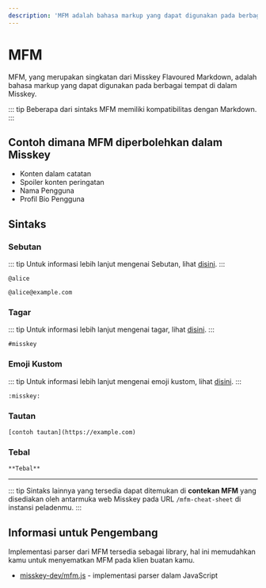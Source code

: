 ```yaml
---
description: 'MFM adalah bahasa markup yang dapat digunakan pada berbagai tempat di dalam Misskey'
---
```


# MFM
MFM, yang merupakan singkatan dari Misskey Flavoured Markdown, adalah bahasa markup yang dapat digunakan pada berbagai tempat di dalam Misskey.

::: tip
Beberapa dari sintaks MFM memiliki kompatibilitas dengan Markdown.
:::

## Contoh dimana MFM diperbolehkan dalam Misskey
- Konten dalam catatan
- Spoiler konten peringatan
- Nama Pengguna
- Profil Bio Pengguna

## Sintaks
### Sebutan
::: tip
Untuk informasi lebih lanjut mengenai Sebutan, lihat [disini](./mention.md).
:::

```:no-line-numbers
@alice
```
```:no-line-numbers
@alice@example.com
```

### Tagar

::: tip
Untuk informasi lebih lanjut mengenai tagar, lihat [disini](./hashtag).
:::

```:no-line-numbers
#misskey
```

### Emoji Kustom

::: tip
Untuk informasi lebih lanjut mengenai emoji kustom, lihat [disini](./custom-emoji).
:::

```:no-line-numbers
:misskey:
```

### Tautan

```:no-line-numbers
[contoh tautan](https://example.com)
```

### Tebal

```:no-line-numbers
**Tebal**
```

---

::: tip
Sintaks lainnya yang tersedia dapat ditemukan di **contekan MFM** yang disediakan oleh antarmuka web Misskey pada URL `/mfm-cheat-sheet` di instansi peladenmu.
:::

## Informasi untuk Pengembang

Implementasi parser dari MFM tersedia sebagai library, hal ini memudahkan kamu untuk menyematkan MFM pada klien buatan kamu.
- [misskey-dev/mfm.js](https://github.com/misskey-dev/mfm.js) - implementasi parser dalam JavaScript
